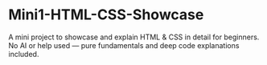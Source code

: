 # Mini1-HTML-CSS-Showcase
A mini project to showcase and explain HTML &amp; CSS in detail for beginners. No AI or help used — pure fundamentals and deep code explanations included.
